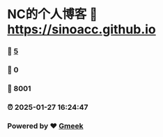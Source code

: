 # NC的个人博客 :link: https://sinoacc.github.io 
### :page_facing_up: [5](https://sinoacc.github.io/tag.html) 
### :speech_balloon: 0 
### :hibiscus: 8001 
### :alarm_clock: 2025-01-27 16:24:47 
### Powered by :heart: [Gmeek](https://github.com/Meekdai/Gmeek)
